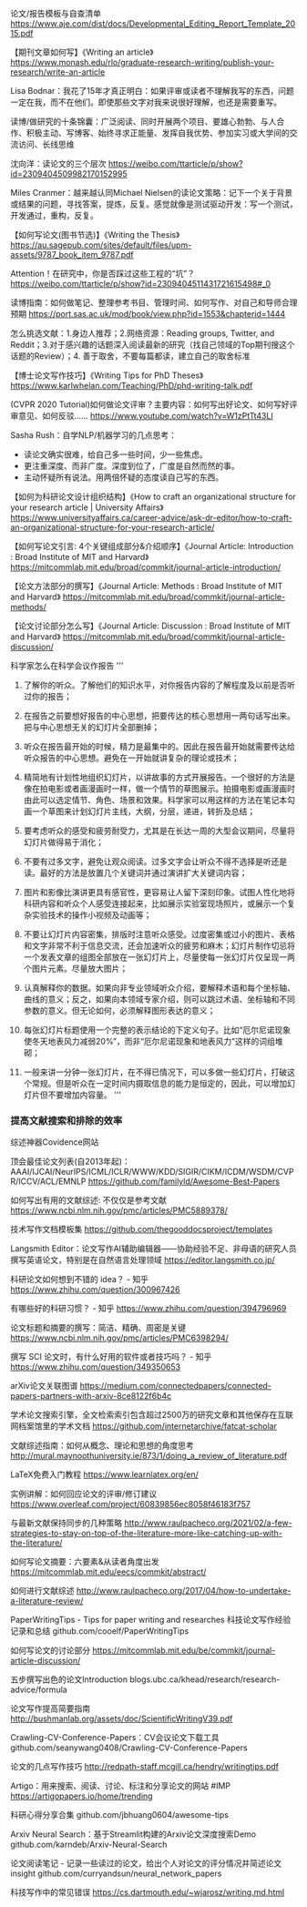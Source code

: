 论文/报告模板与自查清单
https://www.aje.com/dist/docs/Developmental_Editing_Report_Template_2015.pdf

【期刊文章如何写】《Writing an article》
https://www.monash.edu/rlo/graduate-research-writing/publish-your-research/write-an-article

Lisa Bodnar：我花了15年才真正明白：如果评审或读者不理解我写的东西，问题一定在我，而不在他们。即使那些文字对我来说很好理解，也还是需要重写。 ​​​​

读博/做研究的十条锦囊：广泛阅读、同时开展两个项目、要雄心勃勃、与人合作、积极主动、写博客、始终寻求正能量、发挥自我优势、参加实习或大学间的交流访问、长线思维

沈向洋：读论文的三个层次
https://weibo.com/ttarticle/p/show?id=2309404509982170152995

Miles Cranmer：越来越认同Michael Nielsen的读论文策略：记下一个关于背景或结果的问题，寻找答案，提炼，反复。感觉就像是测试驱动开发：写一个测试，开发通过，重构，反复。 ​​​​

【如何写论文(图书节选)】《Writing the Thesis》
https://au.sagepub.com/sites/default/files/upm-assets/9787_book_item_9787.pdf

Attention！在研究中，你是否踩过这些工程的“坑”？
https://weibo.com/ttarticle/p/show?id=2309404511431721615498#_0

读博指南：如何做笔记、整理参考书目、管理时间、如何写作、对自己和导师合理预期
https://port.sas.ac.uk/mod/book/view.php?id=1553&chapterid=1444

怎么挑选文献：1.身边人推荐；2.网络资源：Reading groups, Twitter, and Reddit；3.对于感兴趣的话题深入阅读最新的研究（找自己领域的Top期刊搜这个话题的Review）；4. 善于取舍，不要每篇都读，建立自己的取舍标准  

【博士论文写作技巧】《Writing Tips for PhD Theses》
https://www.karlwhelan.com/Teaching/PhD/phd-writing-talk.pdf

(CVPR 2020 Tutorial)如何做论文评审？主要内容：如何写出好论文、如何写好评审意见、如何反驳……
https://www.youtube.com/watch?v=W1zPtTt43LI

Sasha Rush：自学NLP/机器学习的几点思考：
* 读论文确实很难，给自己多一些时间，少一些焦虑。
* 更注重深度、而非广度。深度到位了，广度是自然而然的事。
* 主动怀疑所有说法。用两倍怀疑的态度读自己写的东西。 ​​​​

【如何为科研论文设计组织结构】《How to craft an organizational structure for your research article | University Affairs》
https://www.universityaffairs.ca/career-advice/ask-dr-editor/how-to-craft-an-organizational-structure-for-your-research-article/

【如何写论文引言: 4个关键组成部分&介绍顺序】《Journal Article: Introduction : Broad Institute of MIT and Harvard》
https://mitcommlab.mit.edu/broad/commkit/journal-article-introduction/

【论文方法部分的撰写】《Journal Article: Methods : Broad Institute of MIT and Harvard》
https://mitcommlab.mit.edu/broad/commkit/journal-article-methods/

【论文讨论部分怎么写】《Journal Article: Discussion : Broad Institute of MIT and Harvard》
https://mitcommlab.mit.edu/broad/commkit/journal-article-discussion/

科学家怎么在科学会议作报告
'''
1. 了解你的听众。了解他们的知识水平，对你报告内容的了解程度及以前是否听过你的报告；

2. 在报告之前要想好报告的中心思想，把要传达的核心思想用一两句话写出来。把与中心思想无关的幻灯片全部删掉；

3. 听众在报告最开始的时候，精力是最集中的。因此在报告最开始就需要传达给听众报告的中心思想。避免在一开始就讲复杂的理论或技术；

4. 精简地有计划性地组织幻灯片，以讲故事的方式开展报告。一个很好的方法是像在拍电影或者画漫画时一样，做一个情节的草图展示。拍摄电影或画漫画时由此可以选定情节、角色、场景和效果。科学家可以用这样的方法在笔记本勾画一个草图来计划幻灯片主线，大纲，分层，递进，转折及总结；

5. 要考虑听众的感受和疲劳耐受力，尤其是在长达一周的大型会议期间，尽量将幻灯片做得易于消化；

6. 不要有过多文字，避免让观众阅读。过多文字会让听众不得不选择是听还是读。最好的方法是放置几个关键词并通过演讲扩大关键词内容；

7. 图片和影像比演讲更具有感官性，更容易让人留下深刻印象。试图人性化地将科研内容和听众个人感受连接起来，比如展示实验室现场照片，或展示一个复杂实验技术的操作小视频及动画等；

8. 不要让幻灯片内容密集，排版时注意听众感受。过度密集或过小的图片、表格和文字非常不利于信息交流，还会加速听众的疲劳和麻木；幻灯片制作切忌将一个发表文章的组图全部放在一张幻灯片上，尽量使每一张幻灯片仅呈现一两个图片元素。尽量放大图片；

9. 认真解释你的数据。如果向非专业领域听众介绍，要解释术语和每个坐标轴、曲线的意义；反之，如果向本领域专家介绍，则可以跳过术语、坐标轴和不同参数的意义。但无论如何，必须解释图形表达的意义；

10. 每张幻灯片标题使用一个完整的表示结论的下定义句子。比如“厄尔尼诺现象使冬天地表风力减弱20%”，而非“厄尔尼诺现象和地表风力”这样的词组堆砌；

11. 一般来讲一分钟一张幻灯片，在不得已情况下，可以多做一些幻灯片，打破这个常规。但是听众在一定时间内摄取信息的能力是恒定的，因此，可以增加幻灯片但不要增加内容量。
'''

### 提高文献搜索和排除的效率
综述神器Covidence网站

顶会最佳论文列表(自2013年起)：AAAI/IJCAI/NeurIPS/ICML/ICLR/WWW/KDD/SIGIR/CIKM/ICDM/WSDM/CVPR/ICCV/ACL/EMNLP
https://github.com/familyld/Awesome-Best-Papers

如何写出有用的文献综述: 不仅仅是参考文献
https://www.ncbi.nlm.nih.gov/pmc/articles/PMC5889378/

技术写作文档模板集
https://github.com/thegooddocsproject/templates

Langsmith Editor：论文写作AI辅助编辑器——协助经验不足、非母语的研究人员撰写英语论文，特别是在自然语言处理领域
https://editor.langsmith.co.jp/

科研论文如何想到不错的 idea？ - 知乎
https://www.zhihu.com/question/300967426

有哪些好的科研习惯？ - 知乎
https://www.zhihu.com/question/394796969

论文标题和摘要的撰写：简洁、精确、周密是关键
https://www.ncbi.nlm.nih.gov/pmc/articles/PMC6398294/

撰写 SCI 论文时，有什么好用的软件或者技巧吗？ - 知乎
https://www.zhihu.com/question/349350653

arXiv论文关联图谱
https://medium.com/connectedpapers/connected-papers-partners-with-arxiv-8ce8122f6b4c

学术论文搜索引擎，全文检索索引包含超过2500万的研究文章和其他保存在互联网档案馆里的学术文档
https://github.com/internetarchive/fatcat-scholar

文献综述指南：如何从概念、理论和思想的角度思考
http://mural.maynoothuniversity.ie/873/1/doing_a_review_of_literature.pdf

LaTeX免费入门教程
https://www.learnlatex.org/en/

实例讲解：如何回应论文的评审/修订建议
https://www.overleaf.com/project/60839856ec8058f46183f757

与最新文献保持同步的几种策略
http://www.raulpacheco.org/2021/02/a-few-strategies-to-stay-on-top-of-the-literature-more-like-catching-up-with-the-literature/

如何写论文摘要：六要素&从读者角度出发
https://mitcommlab.mit.edu/eecs/commkit/abstract/

如何进行文献综述
http://www.raulpacheco.org/2017/04/how-to-undertake-a-literature-review/

PaperWritingTips - Tips for paper writing and researches 科技论文写作经验记录和总结
github.com/cooelf/PaperWritingTips

如何写论文的讨论部分
https://mitcommlab.mit.edu/be/commkit/journal-article-discussion/

五步撰写出色的论文Introduction
blogs.ubc.ca/khead/research/research-advice/formula

论文写作提高简要指南
http://bushmanlab.org/assets/doc/ScientificWritingV39.pdf

Crawling-CV-Conference-Papers：CV会议论文下载工具
github.com/seanywang0408/Crawling-CV-Conference-Papers

论文的几点写作技巧
http://redpath-staff.mcgill.ca/hendry/writingtips.pdf

Artigo：用来搜索、阅读、讨论、标注和分享论文的网站 #IMP
https://artigopapers.io/home/trending

科研心得分享合集
github.com/jbhuang0604/awesome-tips

Arxiv Neural Search：基于Streamlit构建的Arxiv论文深度搜索Demo
github.com/karndeb/Arxiv-Neural-Search

论文阅读笔记 - 记录一些读过的论文，给出个人对论文的评分情况并简述论文insight
github.com/curryandsun/neural_network_papers

科技写作中的常见错误
https://cs.dartmouth.edu/~wjarosz/writing.md.html